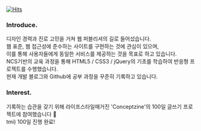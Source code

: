 [![Hits](https://hits.seeyoufarm.com/api/count/incr/badge.svg?url=https%3A%2F%2Fgithub.com%2Flee-haell&count_bg=%23A73DC8&title_bg=%23555555&icon=&icon_color=%23E7E7E7&title=Today+%2F+Total&edge_flat=false)](https://hits.seeyoufarm.com)

### Introduce.
디자인 경력과 진로 고민을 거쳐 웹 퍼블리셔의 길로 들어섰습니다.<br>
웹 표준, 웹 접근성에 준수하는 사이트를 구현하는 것에 관심이 있으며,<br>
이를 통해 사용자들에게 동일한 서비스를 제공하는 것을 목표로 하고 있습니다.<br>
NCS기반의 교육 과정을 통해 HTML5 / CSS3 / jQuery의 기초를 학습하여 반응형 프로젝트를 수행했습니다.<br>
현재 개발 블로그와 Github에 공부 과정을 꾸준히 기록하고 있습니다.<br>

### Interest.
기록하는 습관을 갖기 위해 라이프스타일매거진 'Conceptzine'의 100일 글쓰기 프로젝트에 참여했습니다 📝<br>
tmi) 100일 진행 완료!

<!--
**lee-haell/lee-haell** is a ✨ _special_ ✨ repository because its `README.md` (this file) appears on your GitHub profile.

Here are some ideas to get you started:

- 🔭 I’m currently working on ...
- 🌱 I’m currently learning ...
- 👯 I’m looking to collaborate on ...
- 🤔 I’m looking for help with ...
- 💬 Ask me about ...
- 📫 How to reach me: ...
- 😄 Pronouns: ...
- ⚡ Fun fact: ...
-->
